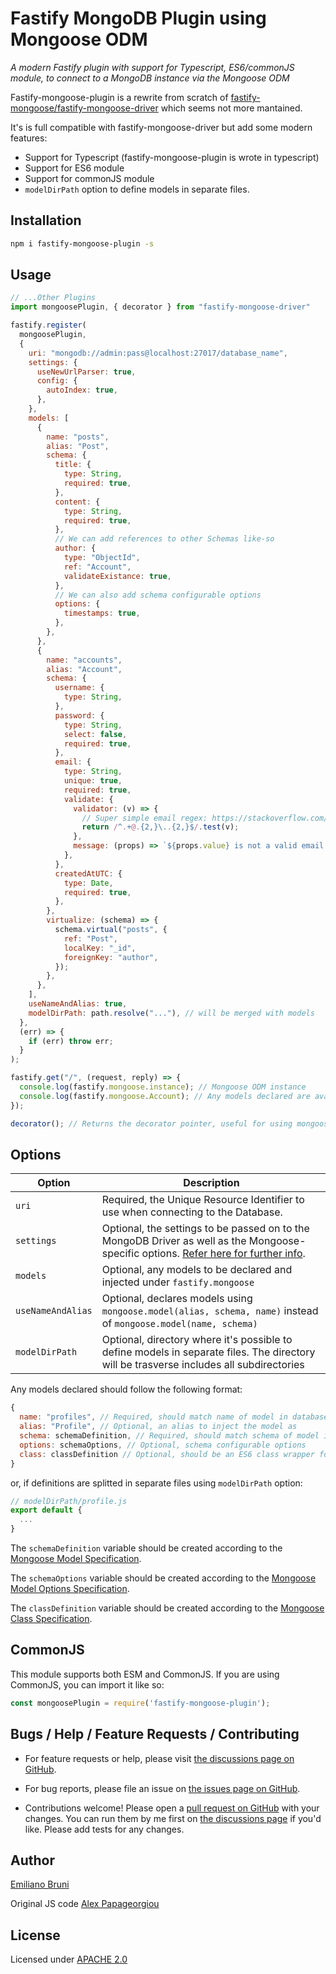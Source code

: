 # Fastify MongoDB Plugin using Mongoose ODM

_A modern Fastify plugin with support for Typescript, ES6/commonJS module, to connect to a MongoDB instance via the Mongoose ODM_

Fastify-mongoose-plugin is a rewrite from scratch of [fastify-mongoose/fastify-mongoose-driver](https://github.com/alex-ppg/fastify-mongoose) which seems not more mantained.

It's is full compatible with fastify-mongoose-driver but add some modern features:

* Support for Typescript (fastify-mongoose-plugin is wrote in typescript)
* Support for ES6 module
* Support for commonJS module
* `modelDirPath` option to define models in separate files.

## Installation

```bash
npm i fastify-mongoose-plugin -s
```

## Usage

```javascript
// ...Other Plugins
import mongoosePlugin, { decorator } from "fastify-mongoose-driver"

fastify.register(
  mongoosePlugin,
  {
    uri: "mongodb://admin:pass@localhost:27017/database_name",
    settings: {
      useNewUrlParser: true,
      config: {
        autoIndex: true,
      },
    },
    models: [
      {
        name: "posts",
        alias: "Post",
        schema: {
          title: {
            type: String,
            required: true,
          },
          content: {
            type: String,
            required: true,
          },
          // We can add references to other Schemas like-so
          author: {
            type: "ObjectId",
            ref: "Account",
            validateExistance: true,
          },
          // We can also add schema configurable options
          options: {
            timestamps: true,
          },
        },
      },
      {
        name: "accounts",
        alias: "Account",
        schema: {
          username: {
            type: String,
          },
          password: {
            type: String,
            select: false,
            required: true,
          },
          email: {
            type: String,
            unique: true,
            required: true,
            validate: {
              validator: (v) => {
                // Super simple email regex: https://stackoverflow.com/a/4964763/7028187
                return /^.+@.{2,}\..{2,}$/.test(v);
              },
              message: (props) => `${props.value} is not a valid email!`,
            },
          },
          createdAtUTC: {
            type: Date,
            required: true,
          },
        },
        virtualize: (schema) => {
          schema.virtual("posts", {
            ref: "Post",
            localKey: "_id",
            foreignKey: "author",
          });
        },
      },
    ],
    useNameAndAlias: true,
    modelDirPath: path.resolve("..."), // will be merged with models
  },
  (err) => {
    if (err) throw err;
  }
);

fastify.get("/", (request, reply) => {
  console.log(fastify.mongoose.instance); // Mongoose ODM instance
  console.log(fastify.mongoose.Account); // Any models declared are available here
});

decorator(); // Returns the decorator pointer, useful for using mongoose in seperate files
```

## Options

| Option            | Description                                                                                                                                                                                           |
| ----------------- | ----------------------------------------------------------------------------------------------------------------------------------------------------------------------------------------------------- |
| `uri`             | Required, the Unique Resource Identifier to use when connecting to the Database.                                                                                                                      |
| `settings`        | Optional, the settings to be passed on to the MongoDB Driver as well as the Mongoose-specific options. [Refer here for further info](https://mongoosejs.com/docs/api.html#mongoose_Mongoose-connect). |
| `models`          | Optional, any models to be declared and injected under `fastify.mongoose`                                                                                                                             |
| `useNameAndAlias` | Optional, declares models using `mongoose.model(alias, schema, name)` instead of `mongoose.model(name, schema)`                                                                                       |
| `modelDirPath` | Optional, directory where it's possible to define models in separate files. The directory will be trasverse includes all subdirectories

Any models declared should follow the following format:

```javascript
{
  name: "profiles", // Required, should match name of model in database
  alias: "Profile", // Optional, an alias to inject the model as
  schema: schemaDefinition, // Required, should match schema of model in database,
  options: schemaOptions, // Optional, schema configurable options
  class: classDefinition // Optional, should be an ES6 class wrapper for the model
}
```

or, if definitions are splitted in separate files using `modelDirPath` option:
```javascript
// modelDirPath/profile.js
export default {
  ...
}
```

The `schemaDefinition` variable should be created according to the [Mongoose Model Specification](https://mongoosejs.com/docs/schematypes.html).

The `schemaOptions` variable should be created according to the [Mongoose Model Options Specification](https://mongoosejs.com/docs/guide.html#options).

The `classDefinition` variable should be created according to the [Mongoose Class Specification](https://mongoosejs.com/docs/4.x/docs/advanced_schemas.html).

## CommonJS

This module supports both ESM and CommonJS. If you are using CommonJS, you can import it like so:

```js
const mongoosePlugin = require('fastify-mongoose-plugin');
```

## Bugs / Help / Feature Requests / Contributing

* For feature requests or help, please visit [the discussions page on GitHub](https://github.com/EmilianoBruni/fastify-mongoose-plugin/discussions).

* For bug reports, please file an issue on [the issues page on GitHub](https://github.com/EmilianoBruni/fastify-mongoose-plugin/issues).

* Contributions welcome! Please open a [pull request on GitHub](https://github.com/EmilianoBruni/fastify-mongoose-plugin/pulls) with your changes. You can run them by me first on [the discussions page](https://github.com/EmilianoBruni/fastify-mongoose-plugin/discussions) if you'd like. Please add tests for any changes.

## Author

[Emiliano Bruni](info@ebruni.it)

Original JS code [Alex Papageorgiou](alex.ppg@pm.me)

## License

Licensed under [APACHE 2.0](./LICENSE)
